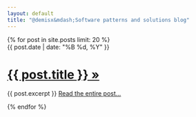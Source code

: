 ```yaml
---
layout: default
title: "@demisx&mdash;Software patterns and solutions blog"
---
```

<!--
<div id="main-content">
  {% for post in site.posts limit: 15 %}
    <div class="row">
      <div><a href="{{ post.url }}"><h2>{{ post.title }}&nbsp;&raquo;</h2></a></div>
      <hr>
      <div><span class="small text-muted">{{ post.date | date: "%B %d, %Y" }}</span></div>
      <div>
        <p>
          {{ post.excerpt }} <a href="{{ post.url }}" class="lead">Read&nbsp;the&nbsp;entire&nbsp;post...</a>
        </p>
      </div>
    </div>
  {% endfor %}
</div> -->


<div id="main-content">
  {% for post in site.posts limit: 20 %}
  <div class="panel panel-default">
    <div class="panel-heading">
      <div class="post-date">
        <span class="text-muted">
          {{ post.date | date: "%B %d, %Y" }}
        </span>
      </div>
      <div class="post-title">
        <a href="{{ post.url }}">
          <h1>{{ post.title }}&nbsp;&raquo;</h1>
        </a>
      </div>
    </div>
    <div class="panel-body">
      <div>
        <p>
          {{ post.excerpt }} <a href="{{ post.url }}" class="lead">Read&nbsp;the&nbsp;entire&nbsp;post...</a>
        </p>
      </div>
    </div>
  </div>
  {% endfor %}
</div>
